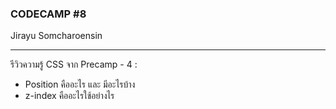 ### CODECAMP #8
Jirayu Somcharoensin    
___
รีวิวความรู้ CSS จาก Precamp - 4  : 
* Position คืออะไร และ มีอะไรบ้าง
* z-index คืออะไรใช้อย่างไร
